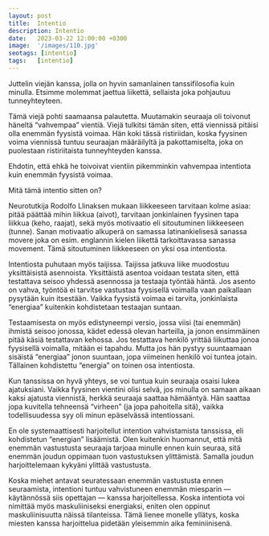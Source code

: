 ```yaml
---
layout: post
title:  Intentio
description: Intentio
date:   2023-03-22 12:00:00 +0300
image:  '/images/110.jpg'
seotags: [intentio]
tags:   [intentio]
---
```

Juttelin viejän kanssa, jolla on hyvin samanlainen tanssifilosofia kuin minulla. Etsimme molemmat jaettua liikettä, sellaista joka pohjautuu tunneyhteyteen.

Tämä viejä pohti saamaansa palautetta. Muutamakin seuraaja oli toivonut häneltä “vahvempaa” vientiä. Viejä tulkitsi tämän siten, että viennissä pitäisi olla enemmän fyysistä voimaa. Hän koki tässä ristiriidan, koska fyysinen voima viennissä tuntuu seuraajan määräilyltä ja pakottamiselta, joka on puolestaan ristiriitaista tunneyhteyden kanssa.

Ehdotin, että ehkä he toivoivat vientiin pikemminkin vahvempaa intentiota kuin enemmän fyysistä voimaa.

Mitä tämä intentio sitten on?

Neurotutkija Rodolfo Llinaksen mukaan liikkeeseen tarvitaan kolme asiaa: pitää päättää mihin liikkua (aivot), tarvitaan jonkinlainen fyysinen tapa liikkua (keho, raajat), sekä myös motivaatio eli sitoutuminen liikkeeseen (tunne). Sanan motivaatio alkuperä on samassa latinankielisesä sanassa movere joka on esim. englannin kielen liikettä tarkoittavassa sanassa movement. Tämä sitoutuminen liikkeeseen on yksi osa intentiosta.

Intentiosta puhutaan myös taijissa. Taijissa jatkuva liike muodostuu yksittäisistä asennoista. Yksittäistä asentoa voidaan testata siten, että testattava seisoo yhdessä asennossa ja testaaja työntää häntä. Jos asento on vahva, työntöä ei tarvitse vastustaa fyysisellä voimalla vaan paikallaan pysytään kuin itsestään. Vaikka fyysistä voimaa ei tarvita, jonkinlaista “energiaa” kuitenkin kohdistetaan testaajan suntaan.

Testaamisesta on myös edistyneempi versio, jossa viisi (tai enemmän) ihmistä seisoo jonossa, kädet edessä olevan harteilla, ja jonon ensimmäinen pitää käsiä testattavan kehossa. Jos testattava henkilö yrittää liikuttaa jonoa fyysisellä voimalla, mitään ei tapahdu. Mutta jos hän pystyy suuntaamaan sisäistä “energiaa” jonon suuntaan, jopa viimeinen henkilö voi tuntea jotain. Tällainen kohdistettu “energia” on toinen osa intentiosta.

Kun tanssissa on hyvä yhteys, se voi tuntua kuin seuraaja osaisi lukea ajatuksiani. Vaikka fyysinen vientini olisi selvä, jos minulla on samaan aikaan kaksi ajatusta viennistä, herkkä seuraaja saattaa hämääntyä. Hän saattaa jopa kuvitella tehneensä “virheen” (ja jopa pahoitella sitä), vaikka todellisuudessa syy oli minun epäselvässä intentiossani.

En ole systemaattisesti harjoitellut intention vahvistamista tanssissa, eli kohdistetun “energian” lisäämistä. Olen kuitenkin huomannut, että mitä enemmän vastustusta seuraaja tarjoaa minulle ennen kuin seuraa, sitä enemmän joudun oppimaan tuon vastustuksen ylittämistä. Samalla joudun harjoittelemaan kykyäni ylittää vastustusta.

Koska miehet antavat seuratessaan enemmän vastustusta ennen seuraamista, intentioni tuntuu vahvistuneen enemmän miesparin — käytännössä siis opettajan — kanssa harjoitellessa. Koska intentiota voi nimittää myös maskuliiniseksi energiaksi, eniten olen oppinut maskuliinisuutta näissä tilanteissa. Tämä lienee monelle yllätys, koska miesten kanssa harjoittelua pidetään yleisemmin aika feminiinisenä.
